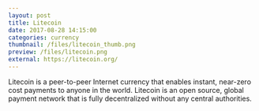 ```yaml
---
layout: post
title: Litecoin
date: 2017-08-28 14:15:00
categories: currency
thumbnail: /files/litecoin_thumb.png
preview: /files/litecoin.png
external: https://litecoin.org/
---
```

Litecoin is a peer-to-peer Internet currency that enables instant, near-zero cost payments to anyone in the world. Litecoin is an open source, global payment network that is fully decentralized without any central authorities.
